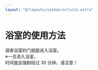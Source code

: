 ```yaml
---
layout: "@/layouts/saikai/article.astro"
---
```


# 浴室的使用方法

调查浴室的门就能进入浴室。  
※一旦进入浴室，  
时间就会强制经过 30 分钟，请注意！
